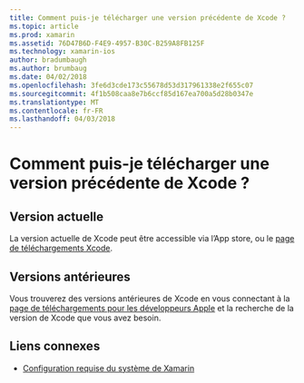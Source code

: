 ```yaml
---
title: Comment puis-je télécharger une version précédente de Xcode ?
ms.topic: article
ms.prod: xamarin
ms.assetid: 76D47B6D-F4E9-4957-B30C-B259A8FB125F
ms.technology: xamarin-ios
author: bradumbaugh
ms.author: brumbaug
ms.date: 04/02/2018
ms.openlocfilehash: 3fe6d3cde173c55678d53d317961338e2f655c07
ms.sourcegitcommit: 4f1b508caa8e7b6ccf85d167ea700a5d28b0347e
ms.translationtype: MT
ms.contentlocale: fr-FR
ms.lasthandoff: 04/03/2018
---
```

# <a name="how-can-i-download-a-previous-version-of-xcode"></a>Comment puis-je télécharger une version précédente de Xcode ?

## <a name="current-version"></a>Version actuelle

La version actuelle de Xcode peut être accessible via l’App store, ou le [page de téléchargements Xcode](https://developer.apple.com/xcode/downloads/).

## <a name="older-versions"></a>Versions antérieures

Vous trouverez des versions antérieures de Xcode en vous connectant à la [page de téléchargements pour les développeurs Apple](https://developer.apple.com/downloads/) et la recherche de la version de Xcode que vous avez besoin.

## <a name="related-links"></a>Liens connexes
- [Configuration requise du système de Xamarin](~/cross-platform/get-started/requirements.md)
